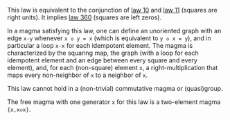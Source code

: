This law is equivalent to the conjunction of [law 10](https://teorth.github.io/equational_theories/implications/?10) and [law 11](https://teorth.github.io/equational_theories/implications/?11) (squares are right units).  It implies [law 360](https://teorth.github.io/equational_theories/implications/?10) (squares are left zeros).

In a magma satisfying this law, one can define an unoriented graph with an edge `x-y` whenever `x ◇ y = x` (which is equivalent to `y ◇ x = y`), and in particular a loop `x-x` for each idempotent element.  The magma is characterized by the squaring map, the graph (with a loop for each idempotent element and an edge between every square and every element), and, for each (non-square) element `x`, a right-multiplication that maps every non-neighbor of `x` to a neighbor of `x`.

This law cannot hold in a (non-trivial) commutative magma or (quasi)group.

The free magma with one generator `x` for this law is a two-element magma `{x,x◇x}`.
